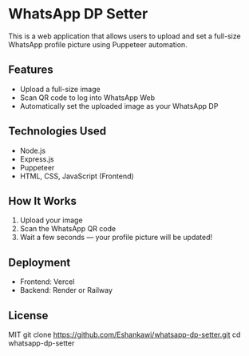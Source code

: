 # WhatsApp DP Setter

This is a web application that allows users to upload and set a full-size WhatsApp profile picture using Puppeteer automation.

## Features

- Upload a full-size image
- Scan QR code to log into WhatsApp Web
- Automatically set the uploaded image as your WhatsApp DP

## Technologies Used

- Node.js
- Express.js
- Puppeteer
- HTML, CSS, JavaScript (Frontend)

## How It Works

1. Upload your image
2. Scan the WhatsApp QR code
3. Wait a few seconds — your profile picture will be updated!

## Deployment

- Frontend: Vercel
- Backend: Render or Railway

## License

MIT
git clone https://github.com/Eshankawi/whatsapp-dp-setter.git
cd whatsapp-dp-setter
